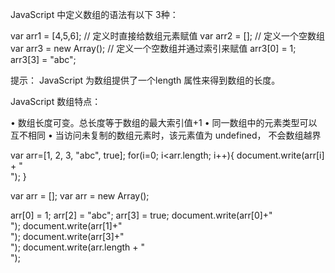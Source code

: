 

JavaScript   中定义数组的语法有以下 3种：

var  arr1 = [4,5,6];         // 定义时直接给数组元素赋值
var  arr2 = [];                //  定义一个空数组
var  arr3 = new Array();          //  定义一个空数组并通过索引来赋值
arr3[0] = 1;
arr3[3] = "abc";


提示：  JavaScript 为数组提供了一个length 属性来得到数组的长度。


JavaScript 数组特点：

•   数组长度可变。总长度等于数组的最大索引值+1
•   同一数组中的元素类型可以互不相同
•   当访问未复制的数组元素时，该元素值为 undefined， 不会数组越界


var arr=[1, 2, 3, "abc", true];
for(i=0; i<arr.length; i++){
	document.write(arr[i] + "</br>");
}

var  arr = [];
var  arr = new Array();

arr[0] = 1;
arr[2] = "abc";
arr[3] = true;
document.write(arr[0]+"</br>");
document.write(arr[1]+"</br>");
document.write(arr[3]+"</br>");
document.write(arr.length + "</br>");

